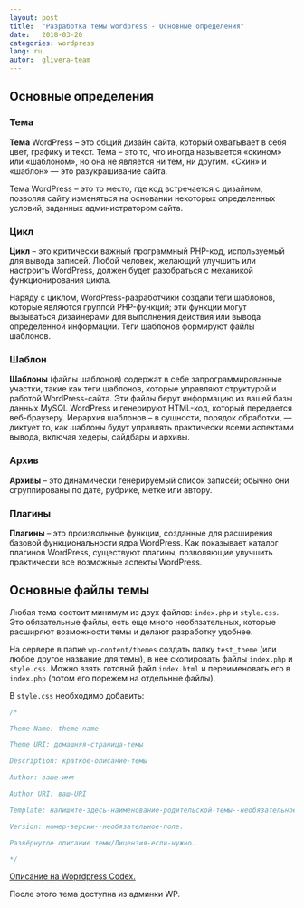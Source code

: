 ```yaml
---
layout: post
title:  "Разработка темы wordpress - Основные определения"
date:   2018-03-20
categories: wordpress
lang: ru
autor:  glivera-team
---
```

## Основные определения

### Тема

**Тема** WordPress – это общий дизайн сайта, который охватывает в себя цвет, графику и текст. Тема – это то, что иногда называется «скином» или «шаблоном», но она не является ни тем, ни другим. «Скин» и «шаблон» — это разукрашивание сайта.

Тема WordPress – это то место, где код встречается с дизайном, позволяя сайту изменяться на основании некоторых определенных условий, заданных администратором сайта.


### Цикл

**Цикл** – это критически важный программный PHP-код, используемый для вывода записей. Любой человек, желающий улучшить или настроить WordPress, должен будет разобраться с механикой функционирования цикла.

Наряду с циклом, WordPress-разработчики создали теги шаблонов, которые являются группой PHP-функций; эти функции могут вызываться дизайнерами для выполнения действия или вывода определенной информации. Теги шаблонов формируют файлы шаблонов.

### Шаблон

**Шаблоны** (файлы шаблонов) содержат в себе запрограммированные участки, такие как теги шаблонов, которые управляют структурой и работой WordPress-сайта. Эти файлы берут информацию из вашей базы данных MySQL WordPress и генерируют HTML-код, который передается веб-браузеру. Иерархия шаблонов – в сущности, порядок обработки, — диктует то, как шаблоны будут управлять практически всеми аспектами вывода, включая хедеры, сайдбары и архивы.

### Архив

**Архивы** – это динамически генерируемый список записей; обычно они сгруппированы по дате, рубрике, метке или автору.

### Плагины

**Плагины** – это произвольные функции, созданные для расширения базовой функциональности ядра WordPress. Как показывает каталог плагинов WordPress, существуют плагины, позволяющие улучшить практически все возможные аспекты WordPress.


## Основные файлы темы

Любая тема состоит минимум из двух файлов: `index.php` и `style.css`. Это обязательные файлы, есть еще много необязательных, которые расширяют возможности темы и делают разработку удобнее.

На сервере в папке ``wp-content/themes`` создать папку ``test_theme`` (или любое другое название для темы), в нее скопировать файлы ``index.php`` и ``style.css``. Можно взять готовый файл ``index.html`` и переименовать его в ``index.php`` (потом его порежем на отдельные файлы).

В ``style.css`` необходимо добавить:

```CSS
/*

Theme Name: theme-name

Theme URI: домашняя-страница-темы

Description: краткое-описание-темы

Author: ваше-имя

Author URI: ваш-URI

Template: напишите-здесь-наименование-родительской-темы--необязательное-поле

Version: номер-версии--необязательное-поле.

Развёрнутое описание темы/Лицензия-если-нужно.

*/
```

[Описание на Woprdpress Codex.](https://codex.wordpress.org/%D0%A1%D0%BE%D0%B7%D0%B4%D0%B0%D0%BD%D0%B8%D0%B5_%D1%82%D0%B5%D0%BC#.D0.A2.D0.B0.D0.B1.D0.BB.D0.B8.D1.86.D0.B0_.D1.81.D1.82.D0.B8.D0.BB.D0.B5.D0.B9_.D1.82.D0.B5.D0.BC.D1.8B)

После этого тема доступна из админки WP.
